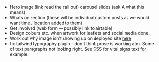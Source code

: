 - Hero image (link read the call out) carousel slides (ask A what this means)
- Whats on section (these will be individual custom posts as we would want time / location added to them)
- Get involved (web form — possibly link to airtable)
- Design colours etc. when artwork for leaflets and social media done.
- Work out why image isn't showing up on deployed site [here](https://right-to-city.netlify.app/)
- fix tailwind typography plugin - don't think prose is working atm. Some of text paragraphs not looking right. See CSS for vital signs text for example.

